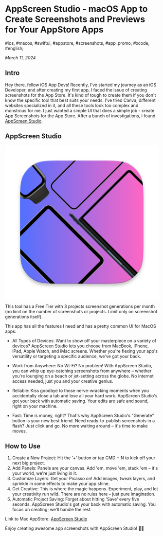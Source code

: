# AppScreen Studio - macOS App to Create Screenshots and Previews for Your AppStore Apps

#ios, #macos, #swiftui, #appstore, #screenshots, #app_promo, #xcode, #english;

_March 11, 2024_

## Intro

Hey there, fellow iOS App Devs! Recently, I've started my journey as an iOS Developer, and after creating my first app, I faced the issue of creating screenshots for the App Store. It's kind of tough to create them if you don't know the specific tool that best suits your needs. I've tried Canva, different websites specialized in it, and all these tools look too complex and monstrous for me. I just wanted a simple UI that does a simple job - create App Screenshots for the App Store. After a bunch of investigations, I found [AppScreen Studio](https://appscreen.studio/).

## AppScreen Studio

![Icon](/images/appscreen-studio-macos-app-to-create-screenshots-and-previews-for-your-appstore-apps/1.png "Icon")

This tool has a Free Tier with 3 projects screenshot generations per month (no limit on the number of screenshots or projects. Limit only on screenshot generations itself).

This app has all the features I need and has a pretty common UI for MacOS apps:

* All Types of Devices: Want to show off your masterpiece on a variety of devices? AppScreen Studio lets you choose from MacBook, iPhone, iPad, Apple Watch, and iMac screens. Whether you're flexing your app's versatility or targeting a specific audience, we've got your back.

* Work from Anywhere: No Wi-Fi? No problem! With AppScreen Studio, you can whip up eye-catching screenshots from anywhere – whether you're lounging on a beach or jet-setting across the globe. No internet access needed, just you and your creative genius.

* Reliable: Kiss goodbye to those nerve-wracking moments when you accidentally close a tab and lose all your hard work. AppScreen Studio's got your back with automatic saving. Your edits are safe and sound, right on your machine.

* Fast: Time is money, right? That's why AppScreen Studio's "Generate" button is your new best friend. Need ready-to-publish screenshots in a flash? Just click and go. No more waiting around – it's time to make moves.

## How to Use

1. Create a New Project: Hit the '+' button or tap CMD + N to kick off your next big project.
2. Add Panels: Panels are your canvas. Add 'em, move 'em, stack 'em – it's your world, we're just living in it.
3. Customize Layers: Get your Picasso on! Add images, tweak layers, and sprinkle in some effects to make your app shine.
4. Get Creative: This is where the magic happens. Experiment, play, and let your creativity run wild. There are no rules here – just pure imagination.
5. Automatic Project Saving: Forget about hitting 'Save' every five seconds. AppScreen Studio's got your back with automatic saving. You focus on creating; we'll handle the rest.

Link to Mac AppStore: [AppScreen Studio](https://apps.apple.com/us/app/appscreen-studio/id6467930383)

Enjoy creating awesome app screenshots with AppScreen Studio! ✌🏼
